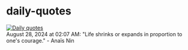 # daily-quotes
[![Daily quotes](https://github.com/ceepu8/daily-quotes/actions/workflows/daily-quote.yml/badge.svg)](https://github.com/ceepu8/daily-quotes/actions/workflows/daily-quote.yml)<br/>
August 28, 2024 at 02:07 AM: "Life shrinks or expands in proportion to one's courage." - Anaïs Nin
